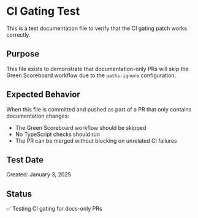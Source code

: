 # CI Gating Test

This is a test documentation file to verify that the CI gating patch works correctly.

## Purpose

This file exists to demonstrate that documentation-only PRs will skip the Green Scoreboard workflow due to the `paths-ignore` configuration.

## Expected Behavior

When this file is committed and pushed as part of a PR that only contains documentation changes:
- The Green Scoreboard workflow should be skipped
- No TypeScript checks should run
- The PR can be merged without blocking on unrelated CI failures

## Test Date

Created: January 3, 2025

## Status

✅ Testing CI gating for docs-only PRs
